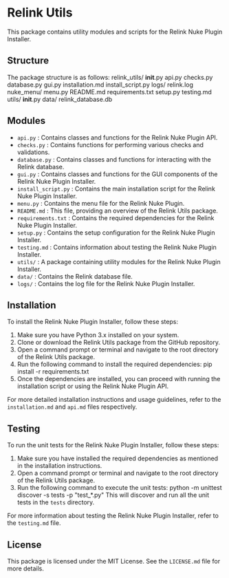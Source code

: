 # Relink Utils

This package contains utility modules and scripts for the Relink Nuke Plugin Installer.

## Structure

The package structure is as follows:
relink_utils/
    __init__.py
    api.py
    checks.py
    database.py
    gui.py
    installation.md
    install_script.py
    logs/
        relink.log
    nuke_menu/
        menu.py
    README.md
    requirements.txt
    setup.py
    testing.md
    utils/
        __init__.py
    data/
        relink_database.db
## Modules

-  `api.py` : Contains classes and functions for the Relink Nuke Plugin API.
-  `checks.py` : Contains functions for performing various checks and validations.
-  `database.py` : Contains classes and functions for interacting with the Relink database.
-  `gui.py` : Contains classes and functions for the GUI components of the Relink Nuke Plugin Installer.
-  `install_script.py` : Contains the main installation script for the Relink Nuke Plugin Installer.
-  `menu.py` : Contains the menu file for the Relink Nuke Plugin.
-  `README.md` : This file, providing an overview of the Relink Utils package.
-  `requirements.txt` : Contains the required dependencies for the Relink Nuke Plugin Installer.
-  `setup.py` : Contains the setup configuration for the Relink Nuke Plugin Installer.
-  `testing.md` : Contains information about testing the Relink Nuke Plugin Installer.
-  `utils/` : A package containing utility modules for the Relink Nuke Plugin Installer.
-  `data/` : Contains the Relink database file.
-  `logs/` : Contains the log file for the Relink Nuke Plugin Installer.

## Installation

To install the Relink Nuke Plugin Installer, follow these steps:

1. Make sure you have Python 3.x installed on your system.
2. Clone or download the Relink Utils package from the GitHub repository.
3. Open a command prompt or terminal and navigate to the root directory of the Relink Utils package.
4. Run the following command to install the required dependencies:
pip install -r requirements.txt
5. Once the dependencies are installed, you can proceed with running the installation script or using the Relink Nuke Plugin API.

For more detailed installation instructions and usage guidelines, refer to the  `installation.md`  and  `api.md`  files respectively.

## Testing

To run the unit tests for the Relink Nuke Plugin Installer, follow these steps:

1. Make sure you have installed the required dependencies as mentioned in the installation instructions.
2. Open a command prompt or terminal and navigate to the root directory of the Relink Utils package.
3. Run the following command to execute the unit tests:
python -m unittest discover -s tests -p "test_*.py"
This will discover and run all the unit tests in the  `tests`  directory.

For more information about testing the Relink Nuke Plugin Installer, refer to the  `testing.md`  file.

## License

This package is licensed under the MIT License. See the  `LICENSE.md`  file for more details.